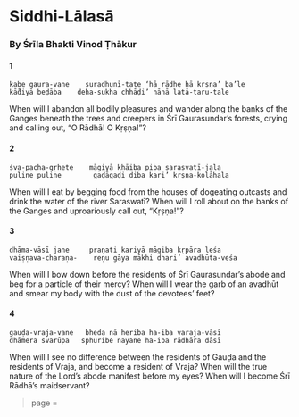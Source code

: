# Siddhi-Lālasā

### By Śrīla Bhakti Vinod Ṭhākur

#### 1

    kabe gaura-vane    suradhunī-taṭe ‘hā rādhe hā kṛṣṇa’ ba’le
    kā̐diyā beḍāba    deha-sukha chhāḍi’ nānā latā-taru-tale

When will I abandon all bodily pleasures and wander along the banks of the Ganges beneath the trees and creepers in Śrī Gaurasundar’s forests, crying and calling out, “O Rādhā! O Kṛṣṇa!”?

#### 2

    śva-pacha-gṛhete    māgiyā khāiba piba sarasvatī-jala
    puline puline        gaḍāgaḍi diba kari’ kṛṣṇa-kolāhala

When will I eat by begging food from the houses of dogeating outcasts and drink the water of the river Saraswatī? When will I roll about on the banks of the Ganges and uproariously call out, “Kṛṣṇa!”?

#### 3

    dhāma-vāsī jane     praṇati kariyā māgiba kṛpāra leśa
    vaiṣṇava-charaṇa-    reṇu gāya mākhi dhari’ avadhūta-veśa

When will I bow down before the residents of Śrī Gaurasundar’s abode and beg for a particle of their mercy? When will I wear the garb of an avadhūt and smear my body with the dust of the devotees’ feet?

#### 4

    gauḍa-vraja-vane   bheda nā heriba ha-iba varaja-vāsī
    dhāmera svarūpa   sphuribe nayane ha-iba rādhāra dāsī

When will I see no difference between the residents of Gauḍa and the residents of Vraja, and become a resident of Vraja? When will the true nature of the Lord’s abode manifest before my eyes? When will I become Śrī Rādhā’s maidservant?


> page = 
